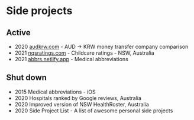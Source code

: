 # Side projects

## Active
- 2020 [audkrw.com](https://audkrw.com) - AUD → KRW money transfer company comparison
- 2021 [nqsratings.com](https://nqsratings.com) - Childcare ratings - NSW, Australia
- 2021 [abbrs.netlify.app](https://abbrs.netlify.app) - Medical abbreviations

## Shut down
- 2015 Medical abbreviations - iOS
- 2020 Hospitals ranked by Google reviews, Australia
- 2020 Improved version of NSW HealthRoster, Australia
- 2020 Side Project List - A list of awesome personal side projects
